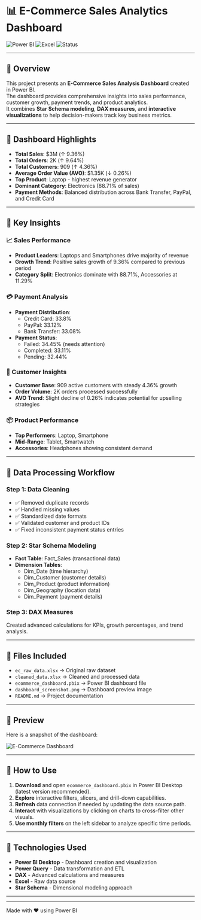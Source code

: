 # 📊 E-Commerce Sales Analytics Dashboard

![Power BI](https://img.shields.io/badge/Power%20BI-F2C811?style=flat-square&logo=powerbi&logoColor=black)
![Excel](https://img.shields.io/badge/Excel-217346?style=flat-square&logo=microsoft-excel&logoColor=white)
![Status](https://img.shields.io/badge/Status-Complete-success?style=flat-square)

---

## 🔹 Overview

This project presents an **E-Commerce Sales Analysis Dashboard** created in Power BI.  
The dashboard provides comprehensive insights into sales performance, customer growth, payment trends, and product analytics.  
It combines **Star Schema modeling**, **DAX measures**, and **interactive visualizations** to help decision-makers track key business metrics.

---

## 🔹 Dashboard Highlights

- **Total Sales**: $3M (↑ 9.36%)
- **Total Orders**: 2K (↑ 9.64%)
- **Total Customers**: 909 (↑ 4.36%)
- **Average Order Value (AVO)**: $1.35K (↓ 0.26%)
- **Top Product**: Laptop - highest revenue generator
- **Dominant Category**: Electronics (88.71% of sales)
- **Payment Methods**: Balanced distribution across Bank Transfer, PayPal, and Credit Card

---

## 🔹 Key Insights

### 📈 Sales Performance
- **Product Leaders**: Laptops and Smartphones drive majority of revenue
- **Growth Trend**: Positive sales growth of 9.36% compared to previous period
- **Category Split**: Electronics dominate with 88.71%, Accessories at 11.29%

### 💳 Payment Analysis
- **Payment Distribution**:
  - Credit Card: 33.8%
  - PayPal: 33.12%
  - Bank Transfer: 33.08%
- **Payment Status**:
  - Failed: 34.45% (needs attention)
  - Completed: 33.11%
  - Pending: 32.44%

### 👥 Customer Insights
- **Customer Base**: 909 active customers with steady 4.36% growth
- **Order Volume**: 2K orders processed successfully
- **AVO Trend**: Slight decline of 0.26% indicates potential for upselling strategies

### 📦 Product Performance
- **Top Performers**: Laptop, Smartphone
- **Mid-Range**: Tablet, Smartwatch
- **Accessories**: Headphones showing consistent demand

---

## 🔹 Data Processing Workflow

### Step 1: Data Cleaning
- ✅ Removed duplicate records
- ✅ Handled missing values
- ✅ Standardized date formats
- ✅ Validated customer and product IDs
- ✅ Fixed inconsistent payment status entries

### Step 2: Star Schema Modeling
- **Fact Table**: Fact_Sales (transactional data)
- **Dimension Tables**:
  - Dim_Date (time hierarchy)
  - Dim_Customer (customer details)
  - Dim_Product (product information)
  - Dim_Geography (location data)
  - Dim_Payment (payment details)

### Step 3: DAX Measures
Created advanced calculations for KPIs, growth percentages, and trend analysis.

---

## 🔹 Files Included

- `ec_raw_data.xlsx` → Original raw dataset
- `cleaned_data.xlsx` → Cleaned and processed data
- `ecommerce_dashboard.pbix` → Power BI dashboard file
- `dashboard_screenshot.png` → Dashboard preview image
- `README.md` → Project documentation

---

## 🔹 Preview

Here is a snapshot of the dashboard:

![E-Commerce Dashboard](dashboard_screenshot.png)

---

## 🔹 How to Use

1. **Download** and open `ecommerce_dashboard.pbix` in Power BI Desktop (latest version recommended).
2. **Explore** interactive filters, slicers, and drill-down capabilities.
3. **Refresh** data connection if needed by updating the data source path.
4. **Interact** with visualizations by clicking on charts to cross-filter other visuals.
5. **Use monthly filters** on the left sidebar to analyze specific time periods.

---

## 🔹 Technologies Used

- **Power BI Desktop** - Dashboard creation and visualization
- **Power Query** - Data transformation and ETL
- **DAX** - Advanced calculations and measures
- **Excel** - Raw data source
- **Star Schema** - Dimensional modeling approach
---

---

Made with ❤️ using Power BI
